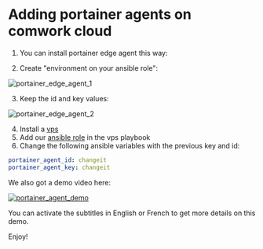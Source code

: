 # Adding portainer agents on comwork cloud

1. You can install portainer edge agent this way:

2. Create "environment on your ansible role":

![portainer_edge_agent_1](../../img/portainer_edge_agent_1.png)

3. Keep the id and key values:

![portainer_edge_agent_2](../../img/portainer_edge_agent_2.png)

4. Install a [vps](../../vps.md)
5. Add our [ansible role](https://gitlab.comwork.io/oss/ansible-iac/portainer/ansible-portainer-agent) in the vps playbook
6. Change the following ansible variables with the previous key and id:

```yaml
portainer_agent_id: changeit
portainer_agent_key: changeit
```

We also got a demo video here:

[![portainer_agent_demo](../../img/portainer_agent_demo.png)](https://youtu.be/iYK2cwHQh1A)

You can activate the subtitles in English or French to get more details on this demo.

Enjoy!
